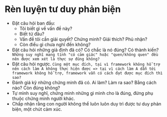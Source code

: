 # Rèn luyện tư duy phản biện

- Đặt câu hỏi ban đầu:
  - Tôi biết gì về vấn đề này?
  - Biết từ đâu?
  - Vấn đề tôi cần giải quyết? Chứng minh? Giải thích? Phủ nhận?
  - Còn điều gì chưa nghĩ đến không?
- Đặt câu hỏi những giả định đã có? Có chắc là nó đúng? Có thành kiến? ` Những suy nghĩ mang tính "có cảm giác" hoặc "quen/không quen" đều nên được xem xét là thực sự đúng không?`
- Đặt câu hỏi ngược. `Cùng một mục đích, tại vì framework không hỗ trợ nên cách làm A không thực hiện được => tại vì cách làm A dẫn tới framework không hỗ trợ, framework vẫn có cách đạt được mục đích thì sao?`
- Đánh giá kỹ những chứng minh đã có. Ai làm? Làm ra sao? Bằng cách nào? Còn đúng không?
- Tự mình suy nghĩ, chứng minh những gì mình cho là đúng, đừng phụ thuộc chứng minh người khác.
- Chấp nhận rằng con người không thể luôn luôn duy trì được tư duy phản biện, một chút cảm xúc.
